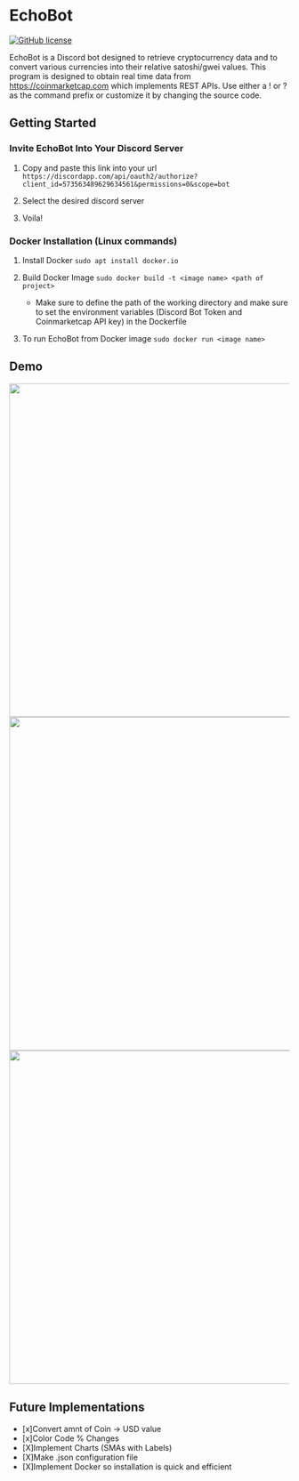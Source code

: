 # EchoBot

[![GitHub license](https://img.shields.io/github/license/Naereen/StrapDown.js.svg)](https://github.com/Naereen/StrapDown.js/blob/master/LICENSE)

EchoBot is a Discord bot designed to retrieve cryptocurrency data and to convert various currencies into their relative satoshi/gwei values. This program is designed to obtain real time data from https://coinmarketcap.com which implements REST APIs. Use either a ! or ? as the command prefix or customize it by changing the source code.

## Getting Started

### Invite EchoBot Into Your Discord Server
1. Copy and paste this link into your url
`https://discordapp.com/api/oauth2/authorize?client_id=573563489629634561&permissions=0&scope=bot`

2. Select the desired discord server

3. Voila!

### Docker Installation (Linux commands)
1. Install Docker `sudo apt install docker.io`

2. Build Docker Image `sudo docker build -t <image name> <path of project>`
   - Make sure to define the path of the working directory and make sure to set the environment variables (Discord Bot Token and Coinmarketcap API key) in the Dockerfile

3. To run EchoBot from Docker image `sudo docker run <image name>`


## Demo
<img src="https://imgur.com/JGnSYiZ.png" width="600">

<img src="https://imgur.com/cXvtwAO.png" width="600">

<img src="https://imgur.com/EN8ZDty.png" width="600">


## Future Implementations

- [x]Convert amnt of Coin -> USD value
- [x]Color Code % Changes
- [X]Implement Charts (SMAs with Labels)
- [X]Make .json configuration file 
- [X]Implement Docker so installation is quick and efficient
